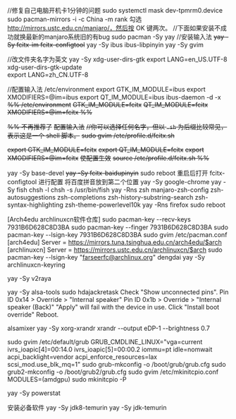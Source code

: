 //修复自己电脑开机卡1分钟的问题
sudo systemctl mask dev-tpmrm0.device
sudo pacman-mirrors -i -c China -m rank
勾选 http://mirrors.ustc.edu.cn/manjaro/，然后按 OK 键两次。
//下面如果安装不成功就换最新的manjaro系统旧的有bug
sudo pacman -Sy yay
//安装输入法
~~yay -Sy fcitx-im fcitx-configtool~~
yay -Sy ibus ibus-libpinyin
yay -Sy gvim

//改文件夹名字为英文
yay -Sy xdg-user-dirs-gtk
export LANG=en_US.UTF-8  
xdg-user-dirs-gtk-update  
export LANG=zh_CN.UTF-8

//配置输入法
/etc/environment
   export GTK_IM_MODULE=ibus
   export XMODIFIERS=@im=ibus
   export QT_IM_MODULE=ibus
 ibus-daemon -d -x
~~%% /etc/environment~~
~~GTK_IM_MODULE=fcitx~~
~~QT_IM_MODULE=fcitx~~
~~XMODIFIERS=@im=fcitx %%~~

~~%% 不再推荐了~~
~~配置输入法~~
~~//你可以选择任何名字，但以 `.sh` 为后缀比较常见，表示这是一个 shell 脚本。~~
~~sudo gvim /etc/profile.d/fcitx.sh~~

~~export GTK_IM_MODULE=fcitx~~
~~export QT_IM_MODULE=fcitx~~
~~export XMODIFIERS=@im=fcitx~~
~~使配置生效~~
~~source /etc/profile.d/fcitx.sh %%~~


yay -Sy base-devel
~~yay -Sy fcitx-baidupinyin~~
sudo reboot
重启后打开 fcitx-configtool 进行配置
将百度拼音放到第二个位置
yay -Sy google-chrome
yay -Sy fish
chsh -l
chsh -s /usr/bin/fish
yay -Rns zsh manjaro-zsh-config zsh-autosuggestions zsh-completions zsh-history-substring-search zsh-syntax-highlighting zsh-theme-powerlevel10k
yay -Rns firefox
sudo reboot


[Arch4edu archlinuxcn软件仓库]
sudo pacman-key --recv-keys 7931B6D628C8D3BA
sudo pacman-key --finger 7931B6D628C8D3BA
sudo pacman-key --lsign-key 7931B6D628C8D3BA
sudo gvim /etc/pacman.conf
[arch4edu]
Server = https://mirrors.tuna.tsinghua.edu.cn/arch4edu/$arch
[archlinuxcn]
Server = https://mirrors.ustc.edu.cn/archlinuxcn/$arch
sudo pacman-key --lsign-key "farseerfc@archlinux.org"
dengdai 
yay -Sy archlinuxcn-keyring

yay -Sy v2raya

yay -Sy alsa-tools
sudo hdajackretask
Check "Show unconnected pins".
Pin ID 0x14 > Override > "Internal speaker"
Pin ID 0x1b > Override > "Internal speaker (Back)"
"Apply" will fail with the device in use.
Click "Install boot override"
Reboot.

alsamixer
yay -Sy xorg-xrandr
xrandr --output eDP-1 --brightness 0.7


sudo gvim  /etc/default/grub
GRUB_CMDLINE_LINUX="vga=current ivrs_ioapic[4]=00:14.0 ivrs_ioapic[5]=00:00.2 iommu=pt idle=nomwait acpi_backlight=vendor acpi_enforce_resources=lax scsi_mod.use_blk_mq=1"
sudo grub-mkconfig -o /boot/grub/grub.cfg
sudo grub2-mkconfig -o /boot/grub2/grub.cfg
sudo gvim  /etc/mkinitcpio.conf
MODULES=(amdgpu)
sudo mkinitcpio -P 


yay -Sy powerstat

安装必备软件
yay -Sy jdk8-temurin
yay -Sy jdk-temurin
